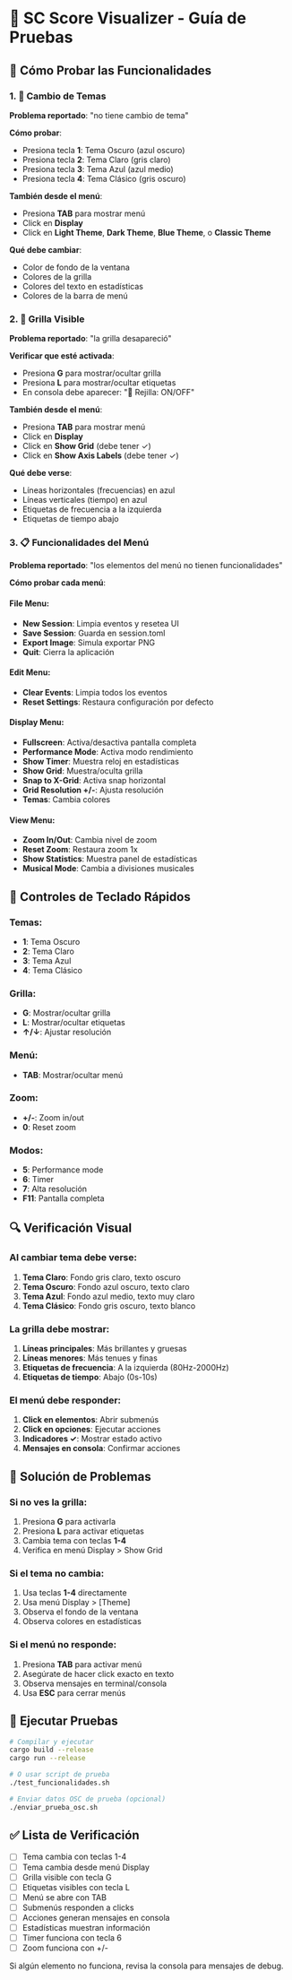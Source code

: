 # 🎵 SC Score Visualizer - Guía de Pruebas

## 🚀 Cómo Probar las Funcionalidades

### 1. 🎨 Cambio de Temas
**Problema reportado**: "no tiene cambio de tema"

**Cómo probar**:
- Presiona tecla **1**: Tema Oscuro (azul oscuro)
- Presiona tecla **2**: Tema Claro (gris claro)
- Presiona tecla **3**: Tema Azul (azul medio)
- Presiona tecla **4**: Tema Clásico (gris oscuro)

**También desde el menú**:
- Presiona **TAB** para mostrar menú
- Click en **Display**
- Click en **Light Theme**, **Dark Theme**, **Blue Theme**, o **Classic Theme**

**Qué debe cambiar**:
- Color de fondo de la ventana
- Colores de la grilla
- Colores del texto en estadísticas
- Colores de la barra de menú

### 2. 🔲 Grilla Visible
**Problema reportado**: "la grilla desapareció"

**Verificar que esté activada**:
- Presiona **G** para mostrar/ocultar grilla
- Presiona **L** para mostrar/ocultar etiquetas
- En consola debe aparecer: "🔲 Rejilla: ON/OFF"

**También desde el menú**:
- Presiona **TAB** para mostrar menú
- Click en **Display**
- Click en **Show Grid** (debe tener ✓)
- Click en **Show Axis Labels** (debe tener ✓)

**Qué debe verse**:
- Líneas horizontales (frecuencias) en azul
- Líneas verticales (tiempo) en azul
- Etiquetas de frecuencia a la izquierda
- Etiquetas de tiempo abajo

### 3. 📋 Funcionalidades del Menú
**Problema reportado**: "los elementos del menú no tienen funcionalidades"

**Cómo probar cada menú**:

#### File Menu:
- **New Session**: Limpia eventos y resetea UI
- **Save Session**: Guarda en session.toml
- **Export Image**: Simula exportar PNG
- **Quit**: Cierra la aplicación

#### Edit Menu:
- **Clear Events**: Limpia todos los eventos
- **Reset Settings**: Restaura configuración por defecto

#### Display Menu:
- **Fullscreen**: Activa/desactiva pantalla completa
- **Performance Mode**: Activa modo rendimiento
- **Show Timer**: Muestra reloj en estadísticas
- **Show Grid**: Muestra/oculta grilla
- **Snap to X-Grid**: Activa snap horizontal
- **Grid Resolution +/-**: Ajusta resolución
- **Temas**: Cambia colores

#### View Menu:
- **Zoom In/Out**: Cambia nivel de zoom
- **Reset Zoom**: Restaura zoom 1x
- **Show Statistics**: Muestra panel de estadísticas
- **Musical Mode**: Cambia a divisiones musicales

## 🎹 Controles de Teclado Rápidos

### Temas:
- **1**: Tema Oscuro
- **2**: Tema Claro
- **3**: Tema Azul
- **4**: Tema Clásico

### Grilla:
- **G**: Mostrar/ocultar grilla
- **L**: Mostrar/ocultar etiquetas
- **↑/↓**: Ajustar resolución

### Menú:
- **TAB**: Mostrar/ocultar menú

### Zoom:
- **+/-**: Zoom in/out
- **0**: Reset zoom

### Modos:
- **5**: Performance mode
- **6**: Timer
- **7**: Alta resolución
- **F11**: Pantalla completa

## 🔍 Verificación Visual

### Al cambiar tema debe verse:
1. **Tema Claro**: Fondo gris claro, texto oscuro
2. **Tema Oscuro**: Fondo azul oscuro, texto claro
3. **Tema Azul**: Fondo azul medio, texto muy claro
4. **Tema Clásico**: Fondo gris oscuro, texto blanco

### La grilla debe mostrar:
1. **Líneas principales**: Más brillantes y gruesas
2. **Líneas menores**: Más tenues y finas
3. **Etiquetas de frecuencia**: A la izquierda (80Hz-2000Hz)
4. **Etiquetas de tiempo**: Abajo (0s-10s)

### El menú debe responder:
1. **Click en elementos**: Abrir submenús
2. **Click en opciones**: Ejecutar acciones
3. **Indicadores ✓**: Mostrar estado activo
4. **Mensajes en consola**: Confirmar acciones

## 🐛 Solución de Problemas

### Si no ves la grilla:
1. Presiona **G** para activarla
2. Presiona **L** para activar etiquetas
3. Cambia tema con teclas **1-4**
4. Verifica en menú Display > Show Grid

### Si el tema no cambia:
1. Usa teclas **1-4** directamente
2. Usa menú Display > [Theme]
3. Observa el fondo de la ventana
4. Observa colores en estadísticas

### Si el menú no responde:
1. Presiona **TAB** para activar menú
2. Asegúrate de hacer click exacto en texto
3. Observa mensajes en terminal/consola
4. Usa **ESC** para cerrar menús

## 🚀 Ejecutar Pruebas

```bash
# Compilar y ejecutar
cargo build --release
cargo run --release

# O usar script de prueba
./test_funcionalidades.sh

# Enviar datos OSC de prueba (opcional)
./enviar_prueba_osc.sh
```

## ✅ Lista de Verificación

- [ ] Tema cambia con teclas 1-4
- [ ] Tema cambia desde menú Display
- [ ] Grilla visible con tecla G
- [ ] Etiquetas visibles con tecla L
- [ ] Menú se abre con TAB
- [ ] Submenús responden a clicks
- [ ] Acciones generan mensajes en consola
- [ ] Estadísticas muestran información
- [ ] Timer funciona con tecla 6
- [ ] Zoom funciona con +/-

Si algún elemento no funciona, revisa la consola para mensajes de debug.
